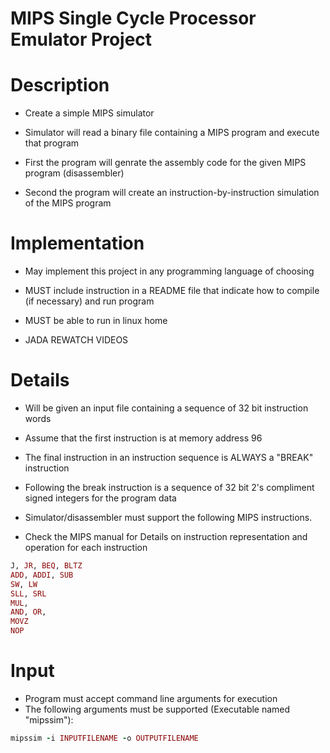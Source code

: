 MIPS Single Cycle Processor Emulator Project
===============================================


# Description

* Create a simple MIPS simulator
* Simulator will read a binary file containing a MIPS program and execute that program

* First the program will genrate the assembly code for the given MIPS program (disassembler)
* Second the program will create an instruction-by-instruction simulation of the MIPS program


# Implementation

* May implement this project in any programming language of choosing
* MUST include instruction in a README file that indicate how to compile (if necessary) and run program
* MUST be able to run in linux home

* JADA REWATCH VIDEOS


Details
==========

* Will be given an input file containing a sequence of 32 bit instruction words

* Assume that the first instruction is at memory address 96
* The final instruction in an instruction sequence is ALWAYS a "BREAK" instruction

* Following the break instruction is a sequence of 32 bit 2's compliment signed integers for the program data

* Simulator/disassembler must support the following MIPS instructions.
* Check the MIPS manual for Details on instruction representation and operation for each instruction

```ruby
J, JR, BEQ, BLTZ
ADD, ADDI, SUB
SW, LW
SLL, SRL
MUL,
AND, OR,
MOVZ
NOP
```


Input
========

* Program must accept command line arguments for execution
* The following arguments must be supported (Executable named "mipssim"):

```ruby
mipssim -i INPUTFILENAME -o OUTPUTFILENAME
```